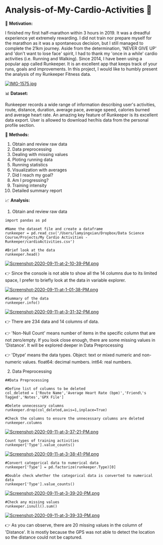 # Analysis-of-My-Cardio-Activities :runner:


:muscle: **Motivation:** 

I finished my first half-marathon within 3 hours in 2019. It was a dreadful experience yet extremely rewarding. I did not train nor prepare myself for the marathon as it was a spontaneous decision, but I still managed to complete the 21km journey. Aside from the determination, 'NEVER GIVE UP' and 'don't want to lose face' spirit, I had to thank my 'once in a while' cardio activities (i.e. Running and Walking). Since 2014, I have been using a popular app called Runkeeper. It is an excellent app that keeps track of your runs, goals and improvements. In this project, I would like to humbly present the analysis of my Runkeeper Fitness data.

[![IMG-1575.jpg](https://i.postimg.cc/Njfym45D/IMG-1575.jpg)](https://postimg.cc/ZC2Kh6Pv)




:bar_chart: **Dataset:**  

Runkeeper records a wide range of information describing user's activities, route, distance, duration, average pace, average speed, calories burned and average heart rate. An amazing key feature of Runkeeper is its excellent data export. User is allowed to download her/his data from the personal profile section.




:page_facing_up: **Methods:**
1. Obtain and review raw data
2. Data preprocessing
3. Dealing with missing values
4. Ploting running data
5. Running statistics
6. Visualization with averages
7. Did I reach my goal?
8. Am I progressing?
9. Training intensity
10. Detailed summary report




:chart_with_upwards_trend: **Analysis:**


1. Obtain and review raw data

```
import pandas as pd

#Name the dataset file and create a dataframe
runkeeper = pd.read_csv('/Users/lamyingxian/Dropbox/Data Science Course/Projects/My Cardio Activities - Runkeeper/cardioActivities.csv')

#Brief look at the data
runkeeper.head()
```
[![Screenshot-2020-09-11-at-2-10-39-PM.png](https://i.postimg.cc/vTpf86Q9/Screenshot-2020-09-11-at-2-10-39-PM.png)](https://postimg.cc/1VrfJXV5)

:point_right: Since the console is not able to show all the 14 columns due to its limited space, I prefer to briefly look at the data in variable explorer.

[![Screenshot-2020-09-11-at-1-01-38-PM.png](https://i.postimg.cc/Xq4N3j5L/Screenshot-2020-09-11-at-1-01-38-PM.png)](https://postimg.cc/N9Cvkwp2)



```
#Summary of the data
runkeeper.info()
```
[![Screenshot-2020-09-11-at-3-31-32-PM.png](https://i.postimg.cc/8PS8KkQX/Screenshot-2020-09-11-at-3-31-32-PM.png)](https://postimg.cc/ThCHh6Pn)

:point_right: There are 234 data and 14 columns of data.

:point_right: 'Non-Null Count' means number of items in the specific column that are not zero/empty. If you look close enough, there are some missing values in 'Distance'. It will be explored deeper in Data Preprocessing

:point_right: 'Dtype' means the data types.
              Object: text or mixed numeric and non-numeric values.
              float64: decimal numbers.
              int64: real numbers.
              



2. Data Preprocessing


```
##Data Preprocessing

#Define list of columns to be deleted
col_deleted = ['Route Name','Average Heart Rate (bpm)','Friend\'s Tagged','Notes','GPX File'] 

#Delete unnecessary columns
runkeeper.drop(col_deleted,axis=1,inplace=True)

#Check the columns to ensure the unnecessary columns are deleted
runkeeper.columns
```
[![Screenshot-2020-09-11-at-3-37-21-PM.png](https://i.postimg.cc/3RQMs30w/Screenshot-2020-09-11-at-3-37-21-PM.png)](https://postimg.cc/Z9HD3tck)



```
Count types of training activities
runkeeper['Type'].value_counts()
```
[![Screenshot-2020-09-11-at-3-38-41-PM.png](https://i.postimg.cc/VLpKGDCf/Screenshot-2020-09-11-at-3-38-41-PM.png)](https://postimg.cc/RN11q1dy)



```
#Convert categorical data to numerical data
runkeeper['Type'] = pd.factorize(runkeeper.Type)[0]

#Double check whether the categorical data is converted to numerical data
runkeeper['Type'].value_counts()
```
[![Screenshot-2020-09-11-at-3-39-20-PM.png](https://i.postimg.cc/DzFdHDyT/Screenshot-2020-09-11-at-3-39-20-PM.png)](https://postimg.cc/w1fmswmf)



```
#Check any missing values 
runkeeper.isnull().sum()
```
[![Screenshot-2020-09-11-at-3-39-33-PM.png](https://i.postimg.cc/gJjRPbCf/Screenshot-2020-09-11-at-3-39-33-PM.png)](https://postimg.cc/7GvbgdYV)

:point_right: As you can observe, there are 20 missing values in the column of 'Distance'. It is mostly because the GPS was not able to detect the location so the distance could not be captured.

              



